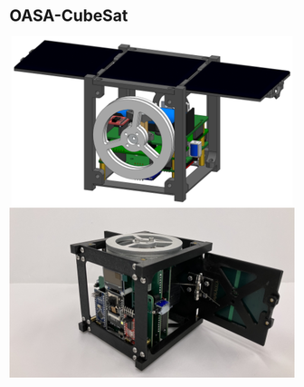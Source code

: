 # OASA-CubeSat
<p align = "center">
<img src="Figures/CAD_model.png" height="300"> 
<img src="Figures/Assembled_model.jpg" height="300"> 
</p>
